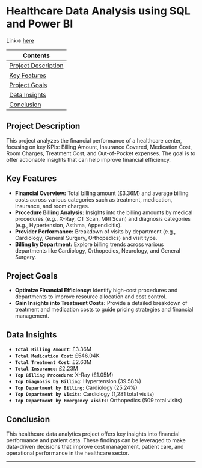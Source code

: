 # Healthcare Data Analysis using SQL and Power BI

Link-> [here](https://app.powerbi.com/view?r=eyJrIjoiOTY4NjNiMzYtZGRjOS00YWU1LWIwMmMtNGYwMDQ0OTdmNTI5IiwidCI6IjI1Y2UwMjYxLWJiZDYtNDljZC1hMWUyLTU0MjYwODg2ZDE1OSJ9)

| Contents 											 	   	|
| -------- 											 	   	|
| [Project Description](#Project-Description)			   	|
| [Key Features](#Key-Features) 		   		|
| [Project Goals](#Project-Goals)							|
| [Data Insights](#Data-Insights)					   		|
| [Conclusion](#Conclusion)						   	|

## Project Description

This project analyzes the financial performance of a healthcare center, focusing on key KPIs: Billing Amount, Insurance Covered, Medication Cost, Room Charges, Treatment Cost, and Out-of-Pocket expenses. The goal is to offer actionable insights that can help improve financial efficiency.

## Key Features

- **Financial Overview:** Total billing amount (£3.36M) and average billing costs across various categories such as treatment, medication, insurance, and room charges.
- **Procedure Billing Analysis:** Insights into the billing amounts by medical procedures (e.g., X-Ray, CT Scan, MRI Scan) and diagnosis categories (e.g., Hypertension, Asthma, Appendicitis).
- **Provider Performance:** Breakdown of visits by department (e.g., Cardiology, General Surgery, Orthopedics) and visit type.
- **Billing by Department:** Explore billing trends across various departments like Cardiology, Orthopedics, Neurology, and General Surgery.

## Project Goals

- **Optimize Financial Efficiency:** Identify high-cost procedures and departments to improve resource allocation and cost control.
- **Gain Insights into Treatment Costs:** Provide a detailed breakdown of treatment and medication costs to guide pricing strategies and financial management.

## Data Insights

- **`Total Billing Amount`:** £3.36M
- **`Total Medication Cost`:** £546.04K
- **`Total Treatment Cost`:** £2.63M
- **`Total Insurance`:** £2.23M
- **`Top Billing Procedure`:** X-Ray (£1.05M)
- **`Top Diagnosis by Billing`:** Hypertension (39.58%)
- **`Top Department by Billing`:** Cardiology (25.24%)
- **`Top Department by Visits`:** Cardiology (1,281 total visits)
- **`Top Department by Emergency Visits`:** Orthopedics (509 total visits)

## Conclusion

This healthcare data analytics project offers key insights into financial performance and patient data. These findings can be leveraged to make data-driven decisions that improve cost management, patient care, and operational performance in the healthcare sector.

---
